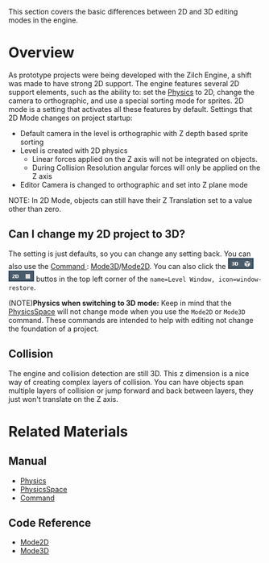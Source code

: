 This section covers the basic differences between 2D and 3D editing modes in the engine.

 # Overview
As prototype projects were being developed with the Zilch Engine, a shift was made to have strong 2D support. The engine features several 2D support elements, such as the ability to: set the [Physics](../physics.md) to 2D, change the camera to orthographic, and use a special sorting mode for sprites. 2D mode is a setting that activates all these features by default.
Settings that 2D Mode changes on project startup:
* Default camera in the level is orthographic with Z depth based sprite sorting
* Level is created with 2D physics
  * Linear forces applied on the Z axis will not be integrated on objects.
  * During Collision Resolution angular forces will only be applied on the Z axis
* Editor Camera is changed to orthographic and set into Z plane mode

NOTE: In 2D Mode, objects can still have their Z Translation set to a value other than zero.

 ## Can I change my 2D project to 3D?


The setting is just defaults, so you can change any setting back. You can also use the [Command ](../editor/editorcommands/commands.md) : [Mode3D](../../../code_reference/command_reference.md#mode3d)/[Mode2D](../../../code_reference/command_reference.md#mode2d). You can also click the ![image](https://raw.githubusercontent.com/ZilchEngine/ZilchFiles/master/doc_files/47018.png) ![image](https://raw.githubusercontent.com/ZilchEngine/ZilchFiles/master/doc_files/47020.png) buttos in the top left corner of the `name=Level Window, icon=window-restore`.

(NOTE)**Physics when switching to 3D mode:** Keep in mind that the  [PhysicsSpace](../physics/physicsspace.md)  will not change mode when you use the `Mode2D` or `Mode3D` command. These commands are intended to help with editing not change the foundation of a project.


 ## Collision
The engine and collision detection are still 3D. This z dimension is a nice way of creating complex layers of collision. You can have objects span multiple layers of collision or jump forward and back between layers, they just won't translate on the Z axis.

 # Related Materials
 ## Manual
- [Physics](../physics.md)
- [PhysicsSpace](../physics/physicsspace.md)
- [Command ](../editor/editorcommands/commands.md)
 ## Code Reference
- [Mode2D](../../../code_reference/command_reference.md#mode2d)
- [Mode3D](../../../code_reference/command_reference.md#mode3d) 

 